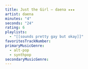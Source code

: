 ```yaml
---
title: Just the Girl — daena ★★★
artist: daena
minutes: "4"
seconds: "24"
rating: 6
playlists:
  - "[[sounds pretty gay but okay]]"
favoritesTrackNumber:
primaryMusicGenre:
  - alt-pop
  - synthpop
secondaryMusicGenre:
---
```


